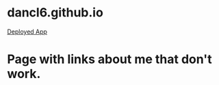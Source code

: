 # dancl6.github.io
[Deployed App](https://dancl6.github.io)
# Page with links about me that don't work.
